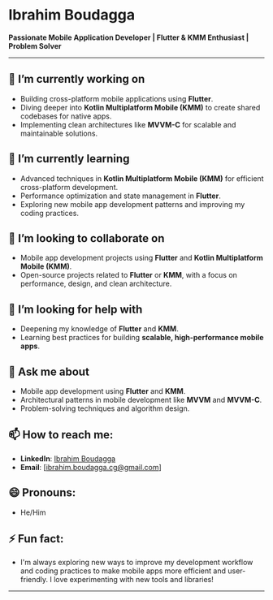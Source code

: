 # Ibrahim Boudagga

**Passionate Mobile Application Developer | Flutter & KMM Enthusiast | Problem Solver**

---

## 🔭 I’m currently working on

- Building cross-platform mobile applications using **Flutter**.  
- Diving deeper into **Kotlin Multiplatform Mobile (KMM)** to create shared codebases for native apps.  
- Implementing clean architectures like **MVVM-C** for scalable and maintainable solutions.  

## 🌱 I’m currently learning

- Advanced techniques in **Kotlin Multiplatform Mobile (KMM)** for efficient cross-platform development.  
- Performance optimization and state management in **Flutter**.  
- Exploring new mobile app development patterns and improving my coding practices.

## 👯 I’m looking to collaborate on

- Mobile app development projects using **Flutter** and **Kotlin Multiplatform Mobile (KMM)**.  
- Open-source projects related to **Flutter** or **KMM**, with a focus on performance, design, and clean architecture.

## 🤔 I’m looking for help with

- Deepening my knowledge of **Flutter** and **KMM**.  
- Learning best practices for building **scalable, high-performance mobile apps**.

## 💬 Ask me about

- Mobile app development using **Flutter** and **KMM**.  
- Architectural patterns in mobile development like **MVVM** and **MVVM-C**.  
- Problem-solving techniques and algorithm design.

## 📫 How to reach me:

- **LinkedIn**: [Ibrahim Boudagga](https://www.linkedin.com/in/ibrahim-boudagga-496821334/)  
- **Email**: [ibrahim.boudagga.cg@gmail.com]  

## 😄 Pronouns:

- He/Him  

## ⚡ Fun fact:

- I'm always exploring new ways to improve my development workflow and coding practices to make mobile apps more efficient and user-friendly. I love experimenting with new tools and libraries!

---

